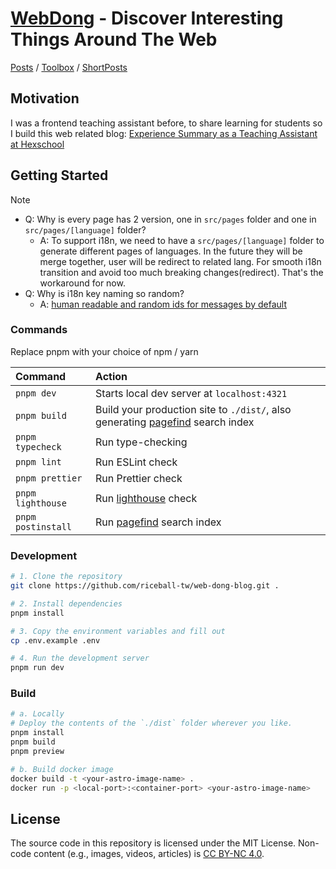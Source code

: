 # **[WebDong](https://www.webdong.dev/en/) - Discover Interesting Things Around The Web**

[Posts](https://www.webdong.dev/en/post/) /
[Toolbox](https://www.webdong.dev/en/toolbox/) /
[ShortPosts](https://www.webdong.dev/en/shortpost/)

## Motivation

I was a frontend teaching assistant before, to share learning for students so I build this web related blog: [Experience Summary as a Teaching Assistant at Hexschool](https://www.webdong.dev/en/post/my-experience-in-hexschool/)

## Getting Started

> [!NOTE]
>
> - Q: Why is every page has 2 version, one in `src/pages` folder and one in `src/pages/[language]` folder?
>   - A: To support i18n, we need to have a `src/pages/[language]` folder to generate different pages of languages. In the future they will be merge together, user will be redirect to related lang. For smooth i18n transition and avoid too much breaking changes(redirect). That's the workaround for now.
> - Q: Why is i18n key naming so random?
>   - A: [human readable and random ids for messages by default](https://github.com/opral/monorepo/issues/1892#issuecomment-1858038586)

### Commands

Replace pnpm with your choice of npm / yarn

| Command            | Action                                                                                                  |
| :----------------- | :------------------------------------------------------------------------------------------------------ |
| `pnpm dev`         | Starts local dev server at `localhost:4321`                                                             |
| `pnpm build`       | Build your production site to `./dist/`, also generating [pagefind](https://pagefind.app/) search index |
| `pnpm typecheck`   | Run type-checking                                                                                       |
| `pnpm lint`        | Run ESLint check                                                                                        |
| `pnpm prettier`    | Run Prettier check                                                                                      |
| `pnpm lighthouse`  | Run [lighthouse](https://github.com/GoogleChrome/lighthouse) check                                      |
| `pnpm postinstall` | Run [pagefind](https://pagefind.app/) search index                                                      |

### Development

```bash
# 1. Clone the repository
git clone https://github.com/riceball-tw/web-dong-blog.git .

# 2. Install dependencies
pnpm install

# 3. Copy the environment variables and fill out
cp .env.example .env

# 4. Run the development server
pnpm run dev
```

### Build

```bash
# a. Locally
# Deploy the contents of the `./dist` folder wherever you like.
pnpm install
pnpm build
pnpm preview

# b. Build docker image
docker build -t <your-astro-image-name> .
docker run -p <local-port>:<container-port> <your-astro-image-name>
```

## License

The source code in this repository is licensed under the MIT License.
Non-code content (e.g., images, videos, articles) is <a href='https://creativecommons.org/licenses/by-nc/4.0/'>CC BY-NC 4.0</a>.
